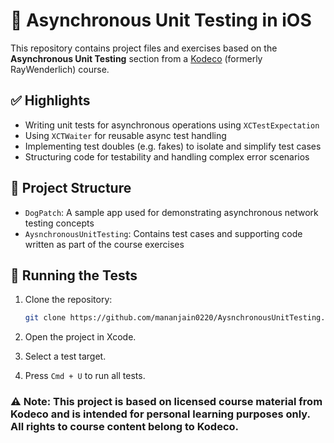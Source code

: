 # 🧪 Asynchronous Unit Testing in iOS

This repository contains project files and exercises based on the **Asynchronous Unit Testing** section from a [Kodeco](https://www.kodeco.com) (formerly RayWenderlich) course.

## ✅ Highlights

- Writing unit tests for asynchronous operations using `XCTestExpectation`
- Using `XCTWaiter` for reusable async test handling
- Implementing test doubles (e.g. fakes) to isolate and simplify test cases
- Structuring code for testability and handling complex error scenarios

## 📁 Project Structure

- `DogPatch`: A sample app used for demonstrating asynchronous network testing concepts
- `AysnchronousUnitTesting`: Contains test cases and supporting code written as part of the course exercises

## 🚀 Running the Tests

1. Clone the repository:
   ```bash
   git clone https://github.com/mananjain0220/AysnchronousUnitTesting.git
2. Open the project in Xcode.

3. Select a test target.

4. Press `Cmd + U` to run all tests.

### ⚠️ Note: This project is based on licensed course material from Kodeco and is intended for personal learning purposes only. All rights to course content belong to Kodeco.
